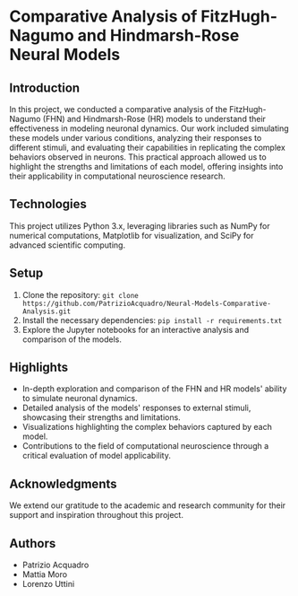 # Comparative Analysis of FitzHugh-Nagumo and Hindmarsh-Rose Neural Models

## Introduction
In this project, we conducted a comparative analysis of the FitzHugh-Nagumo (FHN) and Hindmarsh-Rose (HR) models to understand their effectiveness in modeling neuronal dynamics. Our work included simulating these models under various conditions, analyzing their responses to different stimuli, and evaluating their capabilities in replicating the complex behaviors observed in neurons. This practical approach allowed us to highlight the strengths and limitations of each model, offering insights into their applicability in computational neuroscience research.

## Technologies
This project utilizes Python 3.x, leveraging libraries such as NumPy for numerical computations, Matplotlib for visualization, and SciPy for advanced scientific computing.

## Setup
1. Clone the repository: `git clone https://github.com/PatrizioAcquadro/Neural-Models-Comparative-Analysis.git`
2. Install the necessary dependencies: `pip install -r requirements.txt`
3. Explore the Jupyter notebooks for an interactive analysis and comparison of the models.

## Highlights
- In-depth exploration and comparison of the FHN and HR models' ability to simulate neuronal dynamics.
- Detailed analysis of the models' responses to external stimuli, showcasing their strengths and limitations.
- Visualizations highlighting the complex behaviors captured by each model.
- Contributions to the field of computational neuroscience through a critical evaluation of model applicability.

## Acknowledgments
We extend our gratitude to the academic and research community for their support and inspiration throughout this project.

## Authors
- Patrizio Acquadro
- Mattia Moro
- Lorenzo Uttini
